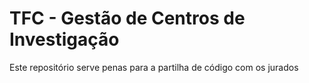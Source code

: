 # TFC - Gestão de Centros de Investigação
Este repositório serve penas para a partilha de código com os jurados
